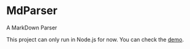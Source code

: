 # MdParser
A MarkDown Parser

This project can only run in Node.js for now.
You can check the [demo]('https://rezelchen.github.io/MdParser/').
